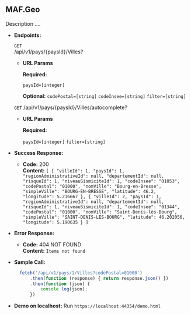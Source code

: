 **MAF.Geo**
----
 Description ....

* **Endpoints:**

  `GET`  
  /api/v1/pays/{paysId}/Villes?
  -  **URL Params**

      **Required:**
 
       `paysId=[integer]`

     **Optional:**
       `codePostal=[string]`
       `codeInsee=[string]`
       `filter=[string]`
   
   `GET` 
  /api/v1/pays/{paysId}/Villes/autocomplete?

  -  **URL Params**

     **Required:**
 
        `paysId=[integer]`
        `filter=[string]`

* **Success Response:**

  * **Code:** 200 <br />
    **Content:** `[
  {
    "villeId": 1,
    "paysId": 1,
    "regionAdministrativeId": null,
    "departementId": null,
    "risqueId": 1,
    "niveauSismiciteId": 1,
    "codeInsee": "01053",
    "codePostal": "01000",
    "nomVille": "Bourg-en-Bresse",
    "simpleVille": "BOURG-EN-BRESSE",
    "latitude": 46.2,
    "longitude": 5.216667
  },
  {
    "villeId": 2,
    "paysId": 1,
    "regionAdministrativeId": null,
    "departementId": null,
    "risqueId": 1,
    "niveauSismiciteId": 1,
    "codeInsee": "01344",
    "codePostal": "01000",
    "nomVille": "Saint-Denis-lès-Bourg",
    "simpleVille": "SAINT-DENIS-LES-BOURG",
    "latitude": 46.202056,
    "longitude": 5.190635
  }
]`
 
* **Error Response:**

  * **Code:** 404 NOT FOUND <br />
    **Content:** `Items not found`


* **Sample Call:**

  ```javascript
    fetch('/api/v1/pays/1/Villes?codePostal=01000')
        .then(function (response) { return response.json() })
        .then(function (json) {
            console.log(json);           
        })
  ```

* **Demo on localhost:**
  Run `https://localhost:44354/demo.html`
